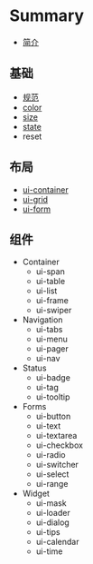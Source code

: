 # Summary

* [简介](README.md)

## 基础
* [规范](standards.md)
* [color](core.md#color)
* [size](core.md#size)
* [state](core.md#state)
* reset

## 布局
* [ui-container](layout.md#container)
* [ui-grid](layout.md#grid)
* [ui-form](layout.md#form)

## 组件
* Container
    * ui-span
    * ui-table
    * ui-list
    * ui-frame
    * ui-swiper
* Navigation
    * ui-tabs
    * ui-menu
    * ui-pager
    * ui-nav
* Status
    * ui-badge
    * ui-tag
    * ui-tooltip
* Forms
    * ui-button
    * ui-text
    * ui-textarea
    * ui-checkbox
    * ui-radio
    * ui-switcher
    * ui-select
    * ui-range
* Widget
    * ui-mask
    * ui-loader
    * ui-dialog
    * ui-tips
    * ui-calendar
    * ui-time